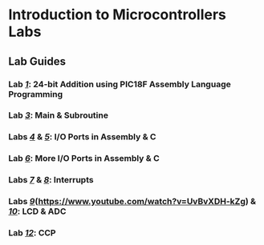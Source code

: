 # Introduction to Microcontrollers Labs

## Lab Guides
### Lab [*1*](https://github.com/fctanglao/IntroductionToMicrocontrollersLabs/blob/main/Lab%20Guides/Lab%201%20Guide.pdf): 24-bit Addition using PIC18F Assembly Language Programming
### Lab [*3*](https://github.com/fctanglao/IntroductionToMicrocontrollersLabs/blob/main/Lab%20Guides/Lab%203%20Guide.pdf): Main & Subroutine
### Labs [*4*](https://github.com/fctanglao/IntroductionToMicrocontrollersLabs/blob/main/Lab%20Guides/Lab%204%20Guide.pdf) & [*5*](https://github.com/fctanglao/IntroductionToMicrocontrollersLabs/blob/main/Lab%20Guides/Lab%205%20Guide.pdf): I/O Ports in Assembly & C
### Lab [*6*](https://github.com/fctanglao/IntroductionToMicrocontrollersLabs/blob/main/Lab%20Guides/Lab%206%20Guide.pdf): More I/O Ports in Assembly & C
### Labs [*7*](https://github.com/fctanglao/IntroductionToMicrocontrollersLabs/blob/main/Lab%20Guides/Lab%207%20Guide.pdf) & [*8*](https://github.com/fctanglao/IntroductionToMicrocontrollersLabs/blob/main/Lab%20Guides/Lab%208%20Guide.pdf): Interrupts
### Labs [*9*](https://github.com/fctanglao/IntroductionToMicrocontrollersLabs/blob/main/Lab%20Guides/Lab%209%20Guide.pdf)(https://www.youtube.com/watch?v=UvBvXDH-kZg) & [*10*](https://www.youtube.com/watch?v=1cIbyBzErN8): LCD & ADC
### Lab [*12*](https://www.youtube.com/watch?v=htTvNX9Kj-I): CCP
